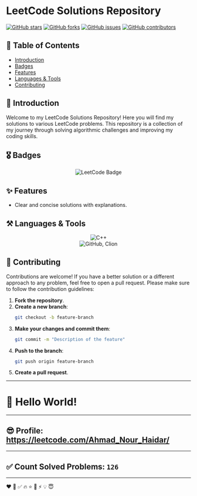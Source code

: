 # LeetCode Solutions Repository

[![GitHub stars](https://img.shields.io/github/stars/Ahmad-Nour-Haidar/leetcode-solutions?color=yellow)](https://github.com/Ahmad-Nour-Haidar/leetcode-solutions/stargazers)
[![GitHub forks](https://img.shields.io/github/forks/Ahmad-Nour-Haidar/leetcode-solutions?color=blue)](https://github.com/Ahmad-Nour-Haidar/leetcode-solutions/network)
[![GitHub issues](https://img.shields.io/github/issues/Ahmad-Nour-Haidar/leetcode-solutions)](https://github.com/Ahmad-Nour-Haidar/leetcode-solutions/issues)
[![GitHub contributors](https://img.shields.io/github/contributors/Ahmad-Nour-Haidar/leetcode-solutions)](https://github.com/Ahmad-Nour-Haidar/leetcode-solutions/graphs/contributors)

## 📜 Table of Contents

- [Introduction](#-introduction)
- [Badges](#-badges)
- [Features](#-features)
- [Languages & Tools](#-languages--tools)
- [Contributing](#-contributing)

## 🚀 Introduction

Welcome to my LeetCode Solutions Repository! Here you will find my solutions to various LeetCode problems. This repository is a collection of my journey through solving algorithmic challenges and improving my coding skills.

## 🎖️ Badges

<div align="center">
    <img src="https://leetcode-badge-showcase.vercel.app/api?username=Ahmad_Nour_Haidar&theme=dark&border=border" alt="LeetCode Badge" />
</div>

## ✨ Features

- Clear and concise solutions with explanations.

## ⚒️ Languages & Tools

<div align=center>
    <img src="https://skillicons.dev/icons?i=cpp" alt="C++" style="display: inline-block;"/>
    <br/>
    <img src="https://skillicons.dev/icons?i=github,git,clion,cmake," alt="GitHub, Clion" style="display: inline-block;"/>
</div>

## 🤝 Contributing

Contributions are welcome! If you have a better solution or a different approach to any problem, feel free to open a pull request. Please make sure to follow the contribution guidelines:

1. **Fork the repository**.
2. **Create a new branch**:
    ```bash
    git checkout -b feature-branch
    ```
3. **Make your changes and commit them**:
    ```bash
    git commit -m "Description of the feature"
    ```
4. **Push to the branch**:
    ```bash
    git push origin feature-branch
    ```
5. **Create a pull request**.









---
# 👋 Hello World!

---
## 😎 Profile: https://leetcode.com/Ahmad_Nour_Haidar/

---
## ✅ Count Solved Problems: ```126```

---
❤
👋
‍✅
🔥
⭐
🌟
⚡
💡
😇
